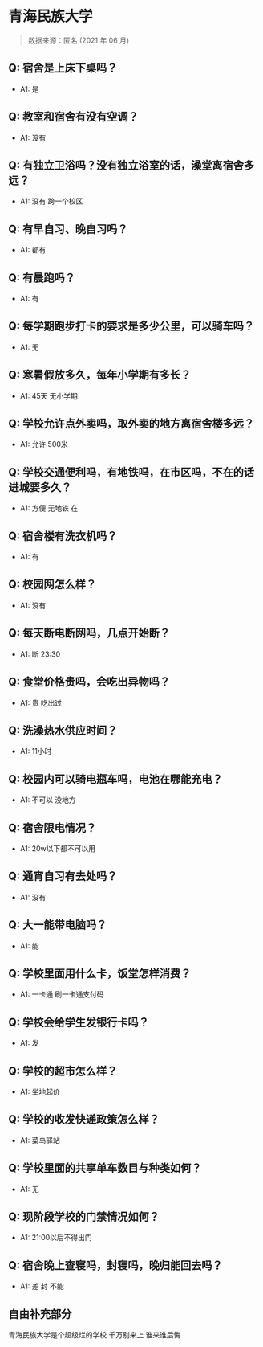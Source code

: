 # 青海民族大学

> 数据来源：匿名 (2021 年 06 月)

## Q: 宿舍是上床下桌吗？

- A1: 是

## Q: 教室和宿舍有没有空调？

- A1: 没有

## Q: 有独立卫浴吗？没有独立浴室的话，澡堂离宿舍多远？

- A1: 没有 跨一个校区

## Q: 有早自习、晚自习吗？

- A1: 都有

## Q: 有晨跑吗？

- A1: 有

## Q: 每学期跑步打卡的要求是多少公里，可以骑车吗？

- A1: 无

## Q: 寒暑假放多久，每年小学期有多长？

- A1: 45天 无小学期

## Q: 学校允许点外卖吗，取外卖的地方离宿舍楼多远？

- A1: 允许   500米

## Q: 学校交通便利吗，有地铁吗，在市区吗，不在的话进城要多久？

- A1: 方便 无地铁 在

## Q: 宿舍楼有洗衣机吗？

- A1: 有

## Q: 校园网怎么样？

- A1: 没有

## Q: 每天断电断网吗，几点开始断？

- A1: 断 23:30

## Q: 食堂价格贵吗，会吃出异物吗？

- A1: 贵 吃出过

## Q: 洗澡热水供应时间？

- A1: 11小时

## Q: 校园内可以骑电瓶车吗，电池在哪能充电？

- A1: 不可以 没地方

## Q: 宿舍限电情况？

- A1: 20w以下都不可以用

## Q: 通宵自习有去处吗？

- A1: 没有

## Q: 大一能带电脑吗？

- A1: 能

## Q: 学校里面用什么卡，饭堂怎样消费？

- A1: 一卡通 刷一卡通支付码

## Q: 学校会给学生发银行卡吗？

- A1: 发

## Q: 学校的超市怎么样？

- A1: 坐地起价

## Q: 学校的收发快递政策怎么样？

- A1: 菜鸟驿站

## Q: 学校里面的共享单车数目与种类如何？

- A1: 无

## Q: 现阶段学校的门禁情况如何？

- A1: 21:00以后不得出门

## Q: 宿舍晚上查寝吗，封寝吗，晚归能回去吗？

- A1: 差 封 不能

## 自由补充部分

青海民族大学是个超级烂的学校 千万别来上 谁来谁后悔